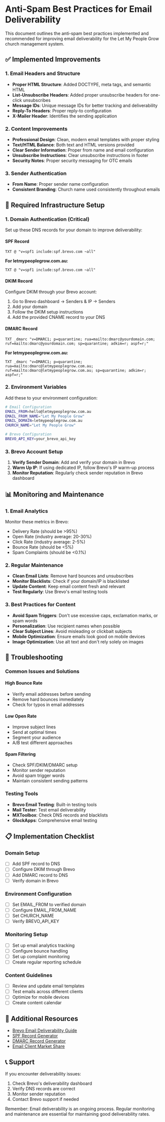 # Anti-Spam Best Practices for Email Deliverability

This document outlines the anti-spam best practices implemented and recommended for improving email deliverability for the Let My People Grow church management system.

## ✅ Implemented Improvements

### 1. Email Headers and Structure
- **Proper HTML Structure**: Added DOCTYPE, meta tags, and semantic HTML
- **List-Unsubscribe Headers**: Added proper unsubscribe headers for one-click unsubscribes
- **Message IDs**: Unique message IDs for better tracking and deliverability
- **Reply-To Headers**: Proper reply-to configuration
- **X-Mailer Header**: Identifies the sending application

### 2. Content Improvements
- **Professional Design**: Clean, modern email templates with proper styling
- **Text/HTML Balance**: Both text and HTML versions provided
- **Clear Sender Information**: Proper from name and email configuration
- **Unsubscribe Instructions**: Clear unsubscribe instructions in footer
- **Security Notes**: Proper security messaging for OTC emails

### 3. Sender Authentication
- **From Name**: Proper sender name configuration
- **Consistent Branding**: Church name used consistently throughout emails

## 🔧 Required Infrastructure Setup

### 1. Domain Authentication (Critical)
Set up these DNS records for your domain to improve deliverability:

#### SPF Record
```
TXT @ "v=spf1 include:spf.brevo.com ~all"
```

**For letmypeoplegrow.com.au:**
```
TXT @ "v=spf1 include:spf.brevo.com ~all"
```

#### DKIM Record
Configure DKIM through your Brevo account:
1. Go to Brevo dashboard → Senders & IP → Senders
2. Add your domain
3. Follow the DKIM setup instructions
4. Add the provided CNAME record to your DNS

#### DMARC Record
```
TXT _dmarc "v=DMARC1; p=quarantine; rua=mailto:dmarc@yourdomain.com; ruf=mailto:dmarc@yourdomain.com; sp=quarantine; adkim=r; aspf=r;"
```

**For letmypeoplegrow.com.au:**
```
TXT _dmarc "v=DMARC1; p=quarantine; rua=mailto:dmarc@letmypeoplegrow.com.au; ruf=mailto:dmarc@letmypeoplegrow.com.au; sp=quarantine; adkim=r; aspf=r;"
```

### 2. Environment Variables
Add these to your environment configuration:

```bash
# Email Configuration
EMAIL_FROM=hello@letmypeoplegrow.com.au
EMAIL_FROM_NAME="Let My People Grow"
EMAIL_DOMAIN=letmypeoplegrow.com.au
CHURCH_NAME="Let My People Grow"

# Brevo Configuration
BREVO_API_KEY=your_brevo_api_key
```

### 3. Brevo Account Setup
1. **Verify Sender Domain**: Add and verify your domain in Brevo
2. **Warm Up IP**: If using dedicated IP, follow Brevo's IP warm-up process
3. **Monitor Reputation**: Regularly check sender reputation in Brevo dashboard

## 📊 Monitoring and Maintenance

### 1. Email Analytics
Monitor these metrics in Brevo:
- Delivery Rate (should be >95%)
- Open Rate (industry average: 20-30%)
- Click Rate (industry average: 2-5%)
- Bounce Rate (should be <5%)
- Spam Complaints (should be <0.1%)

### 2. Regular Maintenance
- **Clean Email Lists**: Remove hard bounces and unsubscribes
- **Monitor Blacklists**: Check if your domain/IP is blacklisted
- **Update Content**: Keep email content fresh and relevant
- **Test Regularly**: Use Brevo's email testing tools

### 3. Best Practices for Content
- **Avoid Spam Triggers**: Don't use excessive caps, exclamation marks, or spam words
- **Personalization**: Use recipient names when possible
- **Clear Subject Lines**: Avoid misleading or clickbait subjects
- **Mobile Optimization**: Ensure emails look good on mobile devices
- **Image Optimization**: Use alt text and don't rely solely on images

## 🚨 Troubleshooting

### Common Issues and Solutions

#### High Bounce Rate
- Verify email addresses before sending
- Remove hard bounces immediately
- Check for typos in email addresses

#### Low Open Rate
- Improve subject lines
- Send at optimal times
- Segment your audience
- A/B test different approaches

#### Spam Filtering
- Check SPF/DKIM/DMARC setup
- Monitor sender reputation
- Avoid spam trigger words
- Maintain consistent sending patterns

### Testing Tools
- **Brevo Email Testing**: Built-in testing tools
- **Mail Tester**: Test email deliverability
- **MXToolbox**: Check DNS records and blacklists
- **GlockApps**: Comprehensive email testing

## 📋 Implementation Checklist

### Domain Setup
- [ ] Add SPF record to DNS
- [ ] Configure DKIM through Brevo
- [ ] Add DMARC record to DNS
- [ ] Verify domain in Brevo

### Environment Configuration
- [ ] Set EMAIL_FROM to verified domain
- [ ] Configure EMAIL_FROM_NAME
- [ ] Set CHURCH_NAME
- [ ] Verify BREVO_API_KEY

### Monitoring Setup
- [ ] Set up email analytics tracking
- [ ] Configure bounce handling
- [ ] Set up complaint monitoring
- [ ] Create regular reporting schedule

### Content Guidelines
- [ ] Review and update email templates
- [ ] Test emails across different clients
- [ ] Optimize for mobile devices
- [ ] Create content calendar

## 🔗 Additional Resources

- [Brevo Email Deliverability Guide](https://help.brevo.com/hc/en-us/articles/209480485-Email-deliverability-guide)
- [SPF Record Generator](https://www.spf-record-generator.com/)
- [DMARC Record Generator](https://dmarc.postmarkapp.com/)
- [Email Client Market Share](https://www.emailclientmarketshare.com/)

## 📞 Support

If you encounter deliverability issues:
1. Check Brevo's deliverability dashboard
2. Verify DNS records are correct
3. Monitor sender reputation
4. Contact Brevo support if needed

Remember: Email deliverability is an ongoing process. Regular monitoring and maintenance are essential for maintaining good deliverability rates. 